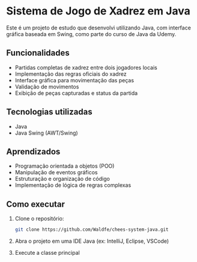 # Sistema de Jogo de Xadrez em Java

Este é um projeto de estudo que desenvolvi utilizando Java, com interface gráfica baseada em Swing, como parte do curso de Java da Udemy.

## Funcionalidades
- Partidas completas de xadrez entre dois jogadores locais
- Implementação das regras oficiais do xadrez
- Interface gráfica para movimentação das peças
- Validação de movimentos
- Exibição de peças capturadas e status da partida

## Tecnologias utilizadas
- Java
- Java Swing (AWT/Swing)

## Aprendizados
- Programação orientada a objetos (POO)
- Manipulação de eventos gráficos
- Estruturação e organização de código
- Implementação de lógica de regras complexas

## Como executar
1. Clone o repositório:
   ```bash
   git clone https://github.com/Waldfe/chees-system-java.git
   
2. Abra o projeto em uma IDE Java (ex: IntelliJ, Eclipse, VSCode)

3. Execute a classe principal
